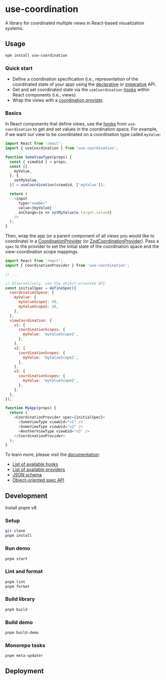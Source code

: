 # use-coordination

A library for coordinated multiple views in React-based visualization systems.


## Usage

```sh
npm install use-coordination
```

### Quick start

- Define a coordination specification (i.e., representation of the coordinated state of your app) using the [declarative](https://keller-mark.github.io/use-coordination/docs/spec-json/) or [imperative](https://keller-mark.github.io/use-coordination/docs/spec-js/) API.
- Get and set coordinated state via the `useCoordination` [hooks](https://keller-mark.github.io/use-coordination/docs/view-hooks/) within React components (i.e., views).
- Wrap the views with a [coordination provider](https://keller-mark.github.io/use-coordination/docs/provider-components/).


### Basics

In React components that define views, use the [hooks](https://keller-mark.github.io/use-coordination/docs/view-hooks/#usecoordination) from `use-coordination` to get and set values in the coordination space.
For example, if we want our view to be coordinated on a coordination type called `myValue`:

```js
import React from 'react';
import { useCoordination } from 'use-coordination';

function SomeViewType(props) {
  const { viewUid } = props;
  const [{
    myValue,
  }, {
    setMyValue,
  }] = useCoordination(viewUid, ['myValue']);

  return (
    <input
      type="number"
      value={myValue}
      onChange={e => setMyValue(e.target.value)}
    />
  );
}
```

Then, wrap the app (or a parent component of all views you would like to coordinate) in a [CoordinationProvider](https://keller-mark.github.io/use-coordination/docs/provider-components/#coordinationprovider) (or [ZodCoordinationProvider](https://keller-mark.github.io/use-coordination/docs/provider-components/#zodcoordinationprovider)).
Pass a `spec` to the provider to set the initial state of the coordination space and the view-coordination scope mappings.


```js
import React from 'react';
import { CoordinationProvider } from 'use-coordination';

// ...

// Alternatively, use the object-oriented API.
const initialSpec = defineSpec({
  coordinationSpace: {
    myValue: {
      myValueScope1: 99,
      myValueScope2: 20,
    },
  },
  viewCoordination: {
    v1: {
      coordinationScopes: {
        myValue: 'myValueScope1',
      },
    },
    v2: {
      coordinationScopes: {
        myValue: 'myValueScope1',
      },
    },
    v3: {
      coordinationScopes: {
        myValue: 'myValueScope2',
      },
    },
  },
});

function MyApp(props) {
  return (
    <CoordinationProvider spec={initialSpec}>
      <SomeViewType viewUid="v1" />
      <SomeViewType viewUid="v2" />
      <AnotherViewType viewUid="v3" />
    </CoordinationProvider>
  );
}
```

To learn more, please visit the [documentation](https://keller-mark.github.io/use-coordination/):
- [List of available hooks](https://keller-mark.github.io/use-coordination/docs/view-hooks/)
- [List of available providers](https://keller-mark.github.io/use-coordination/docs/provider-components/)
- [JSON schema](https://keller-mark.github.io/use-coordination/docs/spec-json/)
- [Object-oriented spec API](https://keller-mark.github.io/use-coordination/docs/spec-js/)


## Development

Install pnpm v8

### Setup

```sh
git clone 
pnpm install
```

### Run demo

```sh
pnpm start
```

### Lint and format

```sh
pnpm lint
pnpm format
```

### Build library

```sh
pnpm build
```

### Build demo

```sh
pnpm build-demo
```

### Monorepo tasks

```sh
pnpm meta-updater
```

## Deployment
